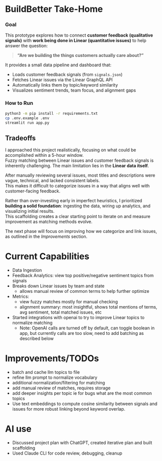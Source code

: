 # BuildBetter Take-Home

### Goal
This prototype explores how to connect **customer feedback (qualitative signals)** with **work being done in Linear (quantitative issues)** to help answer the question:

> **“Are we building the things customers actually care about?”**

It provides a small data pipeline and dashboard that:
- Loads customer feedback signals (from `signals.json`)
- Fetches Linear issues via the Linear GraphQL API
- Automatically links them by topic/keyword similarity
- Visualizes sentiment trends, team focus, and alignment gaps


### How to Run
```bash
python3 -m pip install -r requirements.txt
cp .env.example .env
streamlit run app.py
```

## Tradeoffs

I approached this project realistically, focusing on what could be accomplished within a 5-hour window.  
Fuzzy matching between Linear issues and customer feedback signals is inherently challenging. The main limitation lies in the **Linear data itself**.  

After manually reviewing several issues, most titles and descriptions were vague, technical, and lacked consistent labels.  
This makes it difficult to categorize issues in a way that aligns well with customer-facing feedback.

Rather than over-investing early in imperfect heuristics, I prioritized **building a solid foundation**: ingesting the data, wiring up analytics, and visualizing initial results.  
This scaffolding creates a clear starting point to iterate on and measure improvement as matching methods evolve.

The next phase will focus on improving how we categorize and link issues, as outlined in the *Improvements* section.


# Current Capabilities
- Data Ingestion
- Feedback Analytics: view top positive/negative sentiment topics from signals
- Breaks down Linear issues by team and state
    - allows manual review of common terms to help further optimize 
- Metrics: 
    - view fuzzy matches mostly for manual checking
    - alignment summary: most insightful, shows total mentions of terms, avg sentiment, total matched issues, etc
- Started integrations with openai to try to improve Linear topics to normalize matching
    - Note: OpenAI calls are turned off by default, can toggle boolean in app, but currently calls are too slow, need to add batching as described below


# Improvements/TODOs
- batch and cache llm topics to file
- refine llm prompt to normalize vocabulary
- additional normalization/filtering for matching
- add manual review of matches, requires storage
- add deeper insights per topic ie for bugs what are the most common topics
- Use text embeddings to compute cosine similarity between signals and issues for more robust linking beyond keyword overlap.

# AI use
- Discussed project plan with ChatGPT, created iterative plan and built scaffolding
- Used Claude CLI for code review, debugging, cleanup